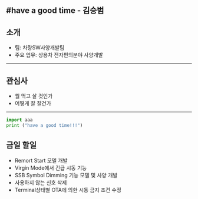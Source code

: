 #have a good time - 김승범 
---
## 소개
- 팀: 차량SW사양개발팀
- 주요 업무: 상용차 전자편의분야 사양개발
---
## 관심사
- 뭘 먹고 살 것인가
- 어떻게 잘 잘건가
---

```python
import aaa
print ("have a good time!!!")
```
## 금일 할일
- Remort Start 모델 개발
- Virgin Mode에서 긴급 시동 기능
- SSB Symbol Dimming 기능 모델 및 사양 개발
- 사용하지 않는 신호 삭제
- Terminal상태별 OTA에 의한 시동 금지 조건 수정 